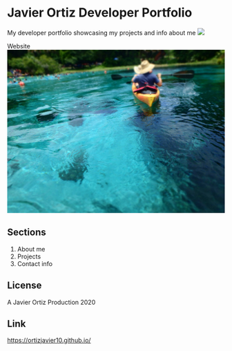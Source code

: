 # Javier Ortiz Developer Portfolio
My developer portfolio showcasing my projects and info about me
<img src="assets/images/icons8-web-accessibility-48.png" >

Website
<img src="./assets/images/background.jpg" >

## Sections
1. About me
2. Projects
3. Contact info

## License 
A Javier Ortiz Production 2020

## Link
https://ortizjavier10.github.io/
